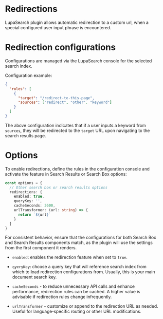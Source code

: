 # Redirections

LupaSearch plugin allows automatic redirection to a custom url, when a special configured user input phrase is encountered.

# Redirection configurations

Configurations are managed via the LupaSearch console for the selected search index.

Configuration example:

```json
{
  "rules": [
    {
      "target": "/redirect-to-this-page",
      "sources": ["redirect", "other", "keyword"]
    }
  ]
}
```

The above configuration indicates that if a user inputs a keyword from `sources`, they will be redirected to the `target` URL upon navigating to the search results page.

# Options

To enable redirections, define the rules in the configuration console and activate the feature in Search Results or Search Box options:

```ts
const options = {
  // Other search box or search results options
  redirections: {
    enabled: true,
    queryKey: '',
    cacheSeconds: 3600,
    urlTransformer: (url: string) => {
      return `${url}`
    }
  }
}
```

For consistent behavior, ensure that the configurations for both Search Box and Search Results components match, as the plugin will use the settings from the first component it renders.

- `enabled`: enables the redirection feature when set to `true`.

- `qyeryKey`: choose a query key that will reference search index from which to load redirection configurations from. Usually, this is your main document search key.

- `cacheSeconds` - to reduce unnecessary API calls and enhance performance, redirection rules can be cached. A higher value is advisable if redirection rules change infrequently.

- `urlTransformer` - customize or append to the redirection URL as needed. Useful for language-specific routing or other URL modifications.
